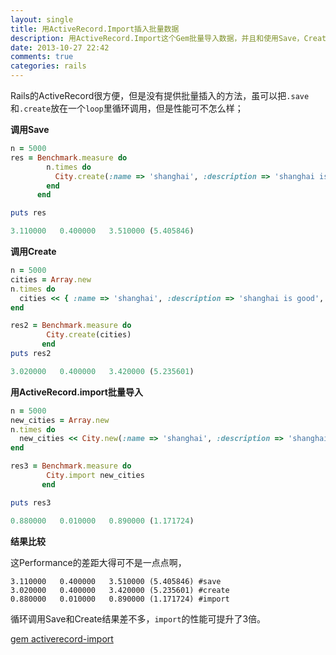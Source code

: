 ```yaml
---
layout: single
title: 用ActiveRecord.Import插入批量数据
description: 用ActiveRecord.Import这个Gem批量导入数据，并且和使用Save，Create等方式做了性能对比，ActiveRecord.Import 性能优越
date: 2013-10-27 22:42
comments: true
categories: rails
---
```

Rails的ActiveRecord很方便，但是没有提供批量插入的方法，虽可以把<code>.save</code>和<code>.create</code>放在一个<code>loop</code>里循环调用，但是性能可不怎么样；

__调用Save__

```ruby
n = 5000
res = Benchmark.measure do
        n.times do
          City.create(:name => 'shanghai', :description => 'shanghai is good', :index_url => 'http://www.yahoo.com')
        end
      end

puts res

3.110000   0.400000   3.510000 (5.405846)
```

__调用Create__

```ruby
n = 5000
cities = Array.new
n.times do
  cities << { :name => 'shanghai', :description => 'shanghai is good', :index_url => 'http://www.yahoo.com' }
end

res2 = Benchmark.measure do
        City.create(cities)
       end
puts res2

3.020000   0.400000   3.420000 (5.235601)
```

__用ActiveRecord.import批量导入__

```ruby
n = 5000
new_cities = Array.new
n.times do
  new_cities << City.new(:name => 'shanghai', :description => 'shanghai is good', :index_url => 'http://www.google.com')
end

res3 = Benchmark.measure do
        City.import new_cities
       end

puts res3

0.880000   0.010000   0.890000 (1.171724)
```

__结果比较__

这Performance的差距大得可不是一点点啊，

	3.110000   0.400000   3.510000 (5.405846) #save
	3.020000   0.400000   3.420000 (5.235601) #create
	0.880000   0.010000   0.890000 (1.171724) #import

循环调用Save和Create结果差不多，<code>import</code>的性能可提升了3倍。

[gem activerecord-import](https://github.com/zdennis/activerecord-import)

